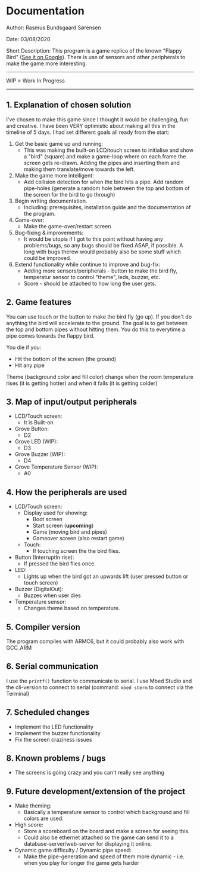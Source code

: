 # Documentation

Author: Rasmus Bundsgaard Sørensen

Date: 03/08/2020

Short Description: This program is a game replica of the known "Flappy Bird" ([See it on Google](https://lmgtfy.com/?q=flappy+bird&t=i)). There is use of sensors and other peripherals to make the game more interesting.

---

WIP = Work In Progress

---

## 1. Explanation of chosen solution
I've chosen to make this game since I thought it would be challenging, fun and creative. I have been VERY optimistic about making all this in the timeline of 5 days. I had set different goals all ready from the start:

1. Get the basic game up and running:
    - This was making the built-on LCD/touch screen to initialise and show a "bird" (square) and make a game-loop where on each frame the screen gets re-drawn. Adding the pipes and inserting them and making them translate/move towards the left.
2. Make the game more intelligent: 
    - Add collision detection for when the bird hits a pipe. Add random pipe-holes (generate a random hole between the top and bottom of the screen for the bird to go through)
3. Begin writing documentation.
    - Including: prerequisites, installation guide and the documentation of the program.
4. Game-over:
    - Make the game-over/restart screen
4. Bug-fixing & improvements:
    - It would be utopia if I got to this point without having any problems/bugs, so any bugs should be fixed ASAP, if possible. A long with bugs therew would probably also be some stuff which could be improved.
5. Extend functionality while continue to improve and bug-fix:
    - Adding more sensors/peripherals - button to make the bird fly, temperatur sensor to control "theme", leds, buzzer, etc.
    - Score - should be attached to how long the user gets.

## 2. Game features
You can use touch or the button to make the bird fly (go up). If you don't do anything the bird will accelerate to the ground. The goal is to get between the top and bottom pipes without hitting them. You do this to everytime a pipe comes towards the flappy bird.

You die if you:
- Hit the bottom of the screen (the ground)
- Hit any pipe

Theme (background color and fill color) change when the room temperature rises (it is getting hotter) and when it falls (it is getting colder)

## 3. Map of input/output peripherals
- LCD/Touch screen:
   - It is Built-on
- Grove Button:
   - D2
- Grove LED (WIP):
   - D3
- Grove Buzzer (WIP):
   - D4
- Grove Temperature Sensor (WIP):
   - A0

## 4. How the peripherals are used
- LCD/Touch screen:
   - Display used for showing:
      - Boot screen
      - Start screen (**upcoming**)
      - Game (moving bird and pipes)
      - Gameover screen (also restart game)
   - Touch:
      - If touching screen the the bird flies.
- Button (InterruptIn rise):
   - If pressed the bird flies once.
- LED:
   - Lights up when the bird got an upwards lift (user pressed button or touch screen)
- Buzzer (DigitalOut):
   - Buzzes when user dies
- Temperature sensor:
   - Changes theme based on temperature.

## 5. Compiler version
The program compiles with ARMC6, but it could probably also work with GCC_ARM

## 6. Serial communication
I use the `printf()` function to communicate to serial. I use Mbed Studio and the cli-version to connect to serial (command: `mbed sterm` to connect via the Terminal)

## 7. Scheduled changes
- Implement the LED functionality
- Implement the buzzer functionality
- Fix the screen craziness issues 

## 8. Known problems / bugs
- The screens is going crazy and you can't really see anything

## 9. Future development/extension of the project
* Make theming:
    - Basically a temperature sensor to control which background and fill colors are used.
* High score:
    - Store a scoreboard on the board and make a screen for seeing this.
    - Could also be ethernet attached so the game can send it to a database-server/web-server for displaying it online.
* Dynamic game difficulty / Dynamic pipe speed:
    - Make the pipe-generation and speed of them more dynamic - i.e. when you play for longer the game gets harder
